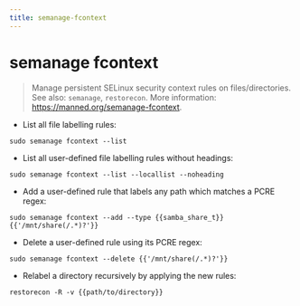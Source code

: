 ```yaml
---
title: semanage-fcontext
---
```

# semanage fcontext

> Manage persistent SELinux security context rules on files/directories.
> See also: `semanage`, `restorecon`.
> More information: <https://manned.org/semanage-fcontext>.

- List all file labelling rules:

`sudo semanage fcontext --list`

- List all user-defined file labelling rules without headings:

`sudo semanage fcontext --list --locallist --noheading`

- Add a user-defined rule that labels any path which matches a PCRE regex:

`sudo semanage fcontext --add --type {{samba_share_t}} {{'/mnt/share(/.*)?'}}`

- Delete a user-defined rule using its PCRE regex:

`sudo semanage fcontext --delete {{'/mnt/share(/.*)?'}}`

- Relabel a directory recursively by applying the new rules:

`restorecon -R -v {{path/to/directory}}`
